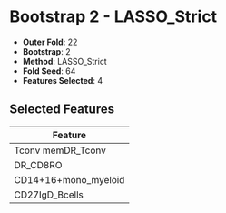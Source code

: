 # Bootstrap 2 - LASSO_Strict

- **Outer Fold**: 22
- **Bootstrap**: 2
- **Method**: LASSO_Strict
- **Fold Seed**: 64
- **Features Selected**: 4

## Selected Features

| Feature |
|---------|
| Tconv memDR_Tconv |
| DR_CD8RO |
| CD14+16+mono_myeloid |
| CD27IgD_Bcells |
